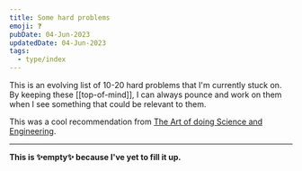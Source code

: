 ```yaml
---
title: Some hard problems
emoji: ❓
pubDate: 04-Jun-2023
updatedDate: 04-Jun-2023
tags:
  - type/index
---
```


This is an evolving list of 10-20 hard problems that I'm currently stuck on. By keeping these [[top-of-mind]], I can always pounce and work on them when I see something that could be relevant to them.

This was a cool recommendation from [The Art of doing Science and Engineering](https://www.goodreads.com/book/show/530415.The_Art_of_Doing_Science_and_Engineering).

---

**This is ✨empty✨ because I've yet to fill it up.**
